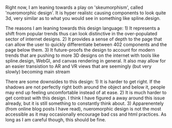 Right now, I am leaning towards a play on 'skeumorphism', called 'nueromorphic design'. 
    It is hyper realistc causing components to look quite 3d, very similar as to what you would see in something like spline.design.

The reasons I am leaning towards this design language:
    1) It represents a shift from popular trends thus can look distinctive in the over-populated sector of internet designs.
    2) It provides a sense of depth to the page that can allow the user to quickly differentiate between 402 components and the page below them.
    3) It future-proofs the design to account for modern trends that are pushing to more 3D designs on the internet with tools like spline.design, WebGl, and canvas rendering in general. It also may allow for an easier transistion to AR and VR views that are seemingly (but very slowly) becoming main stream

There are some downsides to this design:
    1) It is harder to get right. If the shadows are not perfectly right both around the object and below it, people may end up feeling uncomfortable instead of at ease.
    2) It is much harder to get contrast with this design. I think I have figured a away around this issue already, but it is still something to constantly think about.
    3) Apparenentely (from online blog posts I have read), nueromorphic design is not the most accessible as it may occasionally encourage bad css and html practices. As long as I am careful though, this should be fine. 



